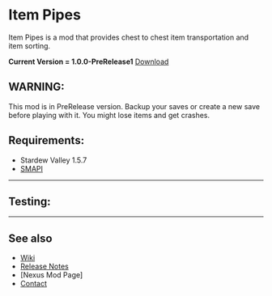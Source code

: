 # Item Pipes
Item Pipes is a mod that provides chest to chest item transportation and item sorting.

**Current Version = 1.0.0-PreRelease1** [Download](https://github.com/sergiomadd/StardewValleyMods/releases/tag/Beta)  

## WARNING:
This mod is in PreRelease version. Backup your saves or create a new save before playing with it. You might lose items and get crashes.

## Requirements:
- Stardew Valley 1.5.7
- [SMAPI](https://smapi.io/)

---

## Testing:

---

## See also
- [Wiki](https://github.com/sergiomadd/StardewValleyMods/blob/main/ItemPipes/docs/Wiki.md)
- [Release Notes](https://github.com/sergiomadd/StardewValleyMods/blob/main/ItemPipes/docs/release-notes.md)
- [Nexus Mod Page]
- [Contact](https://twitter.com/sergio_madd)
